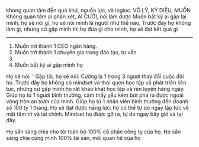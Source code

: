  khong quan tâm đến quá khứ, nguồn lực, và logioc. 
 VÔ LÝ, KỲ DIỆU, MUỐN 
 Không quan tâm ai phán xét, AI CƯỜI, nói làm được 
Muốn bất kỳ ai gặp lại mình, họ sẽ nói gì, họ sẽ nói mình là người như thế nào, 
Trước đây họ không làm gì, nhưng cứ gặp mình thì họ đưa gì cho mình, họ sẽ đạt kết quả gì 

---
1. Muốn trở thành 1 CEO ngân hàng. 
2. Muốn trở thành 1 chuyên gia trong đào tạo, tư vấn
3. 
4. Muốn bất kỳ ai gặp mình họ 

Họ sẽ nói: '
Gặp tôi, họ sẽ nói: Cường là 1 trong 3 người thay đổi cuộc đời họ. Trước đây họ không có mindset và thói quen học tập và phát triển liên tục, nhưng cứ gặp mình họ rất khao khát học tập và rèn luyện hàng ngày. Giúp họ từ 1 người bình thường, cảm thấy yếu kém bứt phá ra được ngoài vòng tròn an toàn của mình. Giúp họ từ 1 nhân viên bình thường đến doanh số 100 tỷ 1 tháng. 
Họ sẽ đạt được năng lực: họ có thể tự do ngay lập tức về mặt tâm trí và tài chính. Mindset họ được gỡ ra, tự do ngay bây giờ và tại đây. 

Họ sẵn sàng chia cho tôi toàn bộ 100% cổ phần công ty của họ. 
Họ sẵn sàng chia cùng mình 100% tài sản, mối quan hệ của họ 


